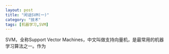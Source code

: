 ```yaml
---
layout: post
title: "闲话SVM(一)"
category: "技术"
tags: [机器学习,SVM]
---
```


SVM，全称Support Vector Machines，中文叫做支持向量机，是最常用的机器学习算法之一。作为

<!--more-->